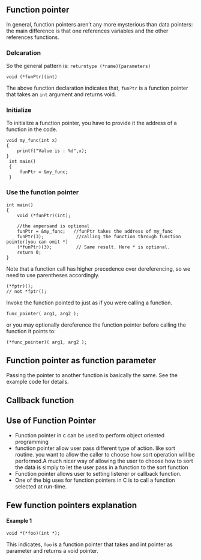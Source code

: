 ## Function pointer
In general, function pointers aren’t any more mysterious than data pointers: the main difference is that one references variables and the other references functions.
### Delcaration
So the general pattern is: `returntype (*name)(parameters)`
```
void (*funPtr)(int)
```
The above function declaration indicates that, `funPtr` is a function pointer that takes an `int` argument and returns void. 

### Initialize 
To initialize a function pointer, you have to provide it the address of a function in the code. 

```
void my_func(int x)
{
    printf("Value is : %d",x);
}
 int main()
 {
     funPtr = &my_func; 
 }
```
### Use the function pointer

```
int main()
{
    void (*funPtr)(int);
   
    //the ampersand is optional
    funPtr = &my_func;   //funPtr takes the address of my_func
    funPtr(3);            //calling the function through function pointer(you can omit *)
    (*funPtr)(3);         // Same result. Here * is optional.
    return 0;
}
```
Note that a function call has higher precedence over dereferencing, so we need to use parentheses accordingly.
```
(*fptr)();
// not *fptr();
```

Invoke the function pointed to just as if you were calling a function.
```
func_pointer( arg1, arg2 );
```
or you may optionally dereference the function pointer before calling the function it points to:
```
(*func_pointer)( arg1, arg2 );
```

## Function pointer as function parameter 
Passing the pointer to another function is basically the same. See the example code for details. 


## Callback function 

## Use of Function Pointer
- Function pointer in c can be used to perform object oriented programming
- function pointer allow user pass different type of action. like sort routine. you want to allow the caller to choose how sort operation will be performed.A much nicer way of allowing the user to choose how to sort the data is simply to let the user pass in a function to the sort function
- Function pointer allows user to setting listener or callback function.  
- One of the big uses for function pointers in C is to call a function selected at run-time.


## Few function pointers explanation
#### Example 1
```
void *(*foo)(int *);
```
This indicates, `foo` is a function pointer that takes and int pointer as parameter and returns a void pointer. 
